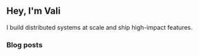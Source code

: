 ## Hey, I'm Vali

I build distributed systems at scale and ship high-impact features.

### Blog posts
<!-- BLOG-POST-LIST:START -->
<!-- BLOG-POST-LIST:END -->
